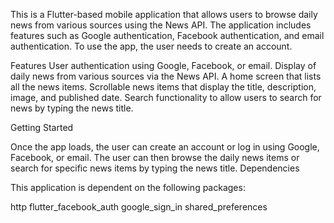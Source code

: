 This is a Flutter-based mobile application that allows users to browse daily news from various sources using the News API. The application includes features such as Google authentication, Facebook authentication, and email authentication. To use the app, the user needs to create an account.

Features
User authentication using Google, Facebook, or email.
Display of daily news from various sources via the News API.
A home screen that lists all the news items.
Scrollable news items that display the title, description, image, and published date.
Search functionality to allow users to search for news by typing the news title.

Getting Started

Once the app loads, the user can create an account or log in using Google, Facebook, or email.
The user can then browse the daily news items or search for specific news items by typing the news title.
Dependencies

This application is dependent on the following packages:

http
flutter_facebook_auth
google_sign_in
shared_preferences
